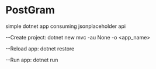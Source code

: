 # PostGram
 simple dotnet app consuming jsonplaceholder api
 
 --Create project:
 dotnet new mvc -au None -o <app_name>
 
 --Reload app:
 dotnet restore
 
 --Run app:
 dotnet run
